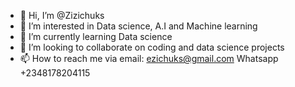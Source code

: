 - 👋 Hi, I’m @Zizichuks
- 👀 I’m interested in Data science, A.I and Machine learning
- 🌱 I’m currently learning Data science
- 💞️ I’m looking to collaborate on coding and data science projects
- 📫 How to reach me via email: ezichuks@gmail.com Whatsapp +2348178204115

<!---
Zizichuk/Zizichuk is a ✨ special ✨ repository because its `README.md` (this file) appears on your GitHub profile.
You can click the Preview link to take a look at your changes.
--->
